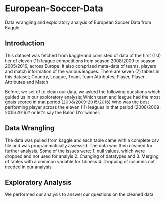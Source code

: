 # European-Soccer-Data
Data wrangling and exploratory analysis of European Soccer Data from Kaggle

## Introduction
This dataset was fetched from kaggle and consisted of data of the first (1st) tier of eleven (11) league competitions from season 2008/2009 to season 2005/2016, across Europe. It also comprised meta-data of teams, players and match information of the various leagues. There are seven (7) tables in this dataset; Country, League, Team, Team Attributes, Player, Player Attributes and Match

Before, we set of to clean our data, we asked the following questions which guided us in our exploratory analysis;
Which team and league had the most goals scored in that period (2008/2009-2015/2016)
Who was the best performing player across the eleven (11) leagues in that period (2008/2009-2015/2016)? or let's say the Balon D'or winner.

## Data Wrangling
The data was pulled from kaggle and each table came with a complete csv file and was programmatically assessed. The data was then cleaned for further analysis. Some of the issues were; 1. null values, which were dropped and not used for analyis 2. Changing of datatypes and 3. Merging of tables with a common variable for tidiness 4. Dropping of columns not needed in our analysis

## Exploratory Analysis
We performed our analysis to answer our questions on the cleaned data
